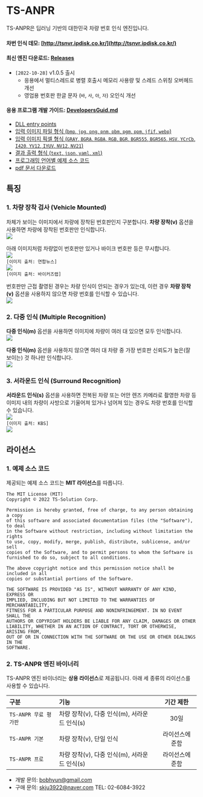 TS-ANPR
===

TS-ANPR은 딥러닝 기반의 대한민국 차량 번호 인식 엔진입니다.
#### 차번 인식 데모: [http://tsnvr.ipdisk.co.kr/](http://tsnvr.ipdisk.co.kr/)
#### 최신 엔진 다운로드: [Releases](https://github.com/bobhyun/TS-ANPR/releases/)
  - `[2022-10-28]` v1.0.5 출시
    - 응용에서 멀티스레드로 병렬 호출시 메모리 사용량 및 스레드 스위칭 오버헤드 개선 
    - 영업용 번호판 한글 문자 (`바`, `사`, `아`, `자`) 오인식 개선
#### 응용 프로그램 개발 가이드: [DevelopersGuid.md](https://github.com/bobhyun/TS-ANPR/blob/main/DevelopersGuide.md) 
- [DLL entry points](https://github.com/bobhyun/TS-ANPR/blob/main/DevelopersGuide.md#1-dll-entry-points)
- [입력 이미지 파일 형식 (`bmp`, `jpg`, `png`, `pnm`, `pbm`, `pgm`, `ppm`, `jfif`, `webp`)](https://github.com/bobhyun/TS-ANPR/blob/main/DevelopersGuide.md#12-anpr_read_file)
- [입력 이미지 픽셀 형식 (`GRAY`, `BGRA`, `RGBA`, `RGB`, `BGR`, `BGR555`, `BGR565`, `HSV`, `YCrCb`, `I420`, `YV12`, `IYUV`, `NV12`, `NV21`)](https://github.com/bobhyun/TS-ANPR/blob/main/DevelopersGuide.md#13-anpr_read_pixels)
- [결과 출력 형식 (`text`, `json`, `yaml`, `xml`)](https://github.com/bobhyun/TS-ANPR/blob/main/DevelopersGuide.md#2-output-format)
- [프로그래밍 언어별 예제 소스 코드](https://github.com/bobhyun/TS-ANPR/blob/main/DevelopersGuide.md#4-%EC%98%88%EC%A0%9C)
- [pdf 문서 다운로드](https://github.com/bobhyun/TS-ANPR/raw/main/TS-ANPR-Manual.pdf)

## 특징

### 1. 차량 장착 검사 (Vehicle Mounted)
차체가 보이는 이미지에서 차량에 장착된 번호판인지 구분합니다.
**차량 장착(v)** 옵션을 사용하면 차량에 장착된 번호판만 인식합니다.
<br/>![](img/mounted1.jpg)

아래 이미지처럼 차량없이 번호판만 있거나 바이크 번호판 등은 무시합니다.
<br/>![](img/mounted2.jpg)
<br/>`[이미지 출처: 연합뉴스]`
<br/>![](img/mounted2-1.jpg)
<br/>`[이미지 출처: 바이커즈랩]`

번호판만 근접 촬영된 경우는 차량 인식이 안되는 경우가 있는데, 이런 경우 **차량 장착(v)** 옵션을 사용하지 않으면 차량 번호를 인식할 수 있습니다.
<br/>![](img/mounted3.jpg)


### 2. 다중 인식 (Multiple Recognition)
**다중 인식(m)** 옵션을 사용하면 이미지에 차량이 여러 대 있으면 모두 인식합니다.
<br/>![](img/multiple1.jpg)

**다중 인식(m)** 옵션을 사용하지 않으면 여러 대 차량 중 가장 번호판 신뢰도가 높은(잘 보이는) 것 하나만 인식합니다.
<br/>![](img/multiple2.jpg)


### 3. 서라운드 인식 (Surround Recognition)
**서라운드 인식(s)** 옵션을 사용하면 전복된 차량 또는 어안 렌즈 카메라로 촬영한 차량 등 이미지 내의 차량이 사방으로 기울어져 있거나 넘어져 있는 경우도 차량 번호를 인식할 수 있습니다.
<br/>![](img/surround1.jpg)
<br/>`[이미지 출처: KBS]`
<br/>![](img/surround2.jpg)

## 라이선스

### 1. 예제 소스 코드
제공되는 예제 소스 코드는 **MIT 라이선스**를 따릅니다.

```
The MIT License (MIT)
Copyright © 2022 TS-Solution Corp.

Permission is hereby granted, free of charge, to any person obtaining a copy
of this software and associated documentation files (the "Software"), to deal
in the Software without restriction, including without limitation the rights
to use, copy, modify, merge, publish, distribute, sublicense, and/or sell
copies of the Software, and to permit persons to whom the Software is
furnished to do so, subject to all conditions.

The above copyright notice and this permission notice shall be included in all
copies or substantial portions of the Software.

THE SOFTWARE IS PROVIDED "AS IS", WITHOUT WARRANTY OF ANY KIND, EXPRESS OR
IMPLIED, INCLUDING BUT NOT LIMITED TO THE WARRANTIES OF MERCHANTABILITY,
FITNESS FOR A PARTICULAR PURPOSE AND NONINFRINGEMENT. IN NO EVENT SHALL THE
AUTHORS OR COPYRIGHT HOLDERS BE LIABLE FOR ANY CLAIM, DAMAGES OR OTHER
LIABILITY, WHETHER IN AN ACTION OF CONTRACT, TORT OR OTHERWISE, ARISING FROM,
OUT OF OR IN CONNECTION WITH THE SOFTWARE OR THE USE OR OTHER DEALINGS IN THE
SOFTWARE.
```

### 2. TS-ANPR 엔진 바이너리
TS-ANPR 엔진 바이너리는 **상용 라이선스**로 제공됩니다.
아래 세 종류의 라이선스를 사용할 수 있습니다.

|         구분         |  기능                                       | 기간 제한  |
|:---------------------|:-------------------------------------------|:----------:|
| `TS-ANPR 무료 평가판` | 차량 장착(v), 다중 인식(m), 서라운드 인식(s)  | 30일      |
| `TS-ANPR 기본`       | 차량 장착(v), 단일 인식                      | 라이선스에 준함     |
| `TS-ANPR 프로`       | 차량 장착(v), 다중 인식(m), 서라운드 인식(s)  | 라이선스에 준함     |


- 개발 문의: bobhyun@gmail.com
- 구매 문의: skju3922@naver.com TEL: 02-6084-3922

